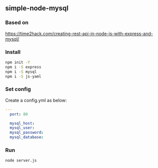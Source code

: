 ## simple-node-mysql

### Based on

https://time2hack.com/creating-rest-api-in-node-js-with-express-and-mysql/

### Install

```bash
npm init -Y
npm i -S express 
npm i -S mysql
npm i -S js-yaml
```

### Set config

Create a config.yml as below:

```yaml
---
  port: 80

  mysql_host:
  mysql_user:
  mysql_password:
  mysql_database:

```

### Run

```bash
node server.js
```
